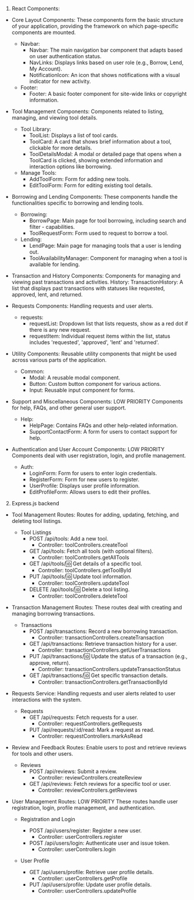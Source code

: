 1. React Components:

- Core Layout Components:
These components form the basic structure of your application, providing the framework on which page-specific components are mounted.
    - Navbar:
        - Navbar: The main navigation bar component that adapts based on user authentication status.
        - NavLinks: Displays links based on user role (e.g., Borrow, Lend, My Account).
        - NotificationIcon: An icon that shows notifications with a visual indicator for new activity.
    - Footer:
        - Footer: A basic footer component for site-wide links or copyright information.

- Tool Management Components:
Components related to listing, managing, and viewing tool details.
    - Tool Library:
        - ToolList: Displays a list of tool cards.
        - ToolCard: A card that shows brief information about a tool, clickable for more details.
        - ToolDetailsModal: A modal or detailed page that opens when a ToolCard is clicked, showing extended information and interaction options like borrowing.
    - Manage Tools:
        - AddToolForm: Form for adding new tools.
        - EditToolForm: Form for editing existing tool details.

- Borrowing and Lending Components:
These components handle the functionalities specific to borrowing and lending tools.
    - Borrowing:
        - BorrowPage: Main page for tool borrowing, including search and filter - capabilities.
        - ToolRequestForm: Form used to request to borrow a tool.
    - Lending:
        - LendPage: Main page for managing tools that a user is lending out.
        - ToolAvailabilityManager: Component for managing when a tool is available for lending.

- Transaction and History Components:
Components for managing and viewing past transactions and activities.
    History:
        TransactionHistory: A list that displays past transactions with statuses like requested, approved, lent, and returned.

- Requests Components:
Handling requests and user alerts.
    - requests:
        - requestList: Dropdown list that lists requests, show as a red dot if there is any new request.
        - requestItem: Individual request items within the list, status includes 'requested', 'approved', 'lent' and 'returned'.

- Utility Components:
Reusable utility components that might be used across various parts of the application.
    - Common:
        - Modal: A reusable modal component.
        - Button: Custom button component for various actions.
        - Input: Reusable input component for forms.

- Support and Miscellaneous Components:
LOW PRIORITY Components for help, FAQs, and other general user support.
    - Help:
        - HelpPage: Contains FAQs and other help-related information.
        - SupportContactForm: A form for users to contact support for help.

- Authentication and User Account Components:
LOW PRIORITY Components deal with user registration, login, and profile management.
    - Auth:
        - LoginForm: Form for users to enter login credentials.
        - RegisterForm: Form for new users to register.
        - UserProfile: Displays user profile information.
        - EditProfileForm: Allows users to edit their profiles.


2. Express.js backend

- Tool Management Routes: 
Routes for adding, updating, fetching, and deleting tool listings.
    - Tool Listings
        - POST /api/tools: Add a new tool.
            - Controller: toolControllers.createTool
        - GET /api/tools: Fetch all tools (with optional filters).
            - Controller: toolControllers.getAllTools
        - GET /api/tools/:id: Get details of a specific tool.
            - Controller: toolControllers.getToolById
        - PUT /api/tools/:id: Update tool information.
            - Controller: toolControllers.updateTool
        - DELETE /api/tools/:id: Delete a tool listing.
            - Controller: toolControllers.deleteTool

- Transaction Management Routes: 
These routes deal with creating and managing borrowing transactions.
    - Transactions
        - POST /api/transactions: Record a new borrowing transaction.
            - Controller: transactionControllers.createTransaction
        - GET /api/transactions: Retrieve transaction history for a user.
            - Controller: transactionControllers.getUserTransactions
        - PUT /api/transactions/:id: Update the status of a transaction (e.g., approve, return).
            - Controller: transactionControllers.updateTransactionStatus
        - GET /api/transactions/:id: Get specific transaction details.
            - Controller: transactionControllers.getTransactionById

- Requests Service: 
Handling requests and user alerts related to user interactions with the system.
    - Requests
        - GET /api/requests: Fetch requests for a user.
            - Controller: requestControllers.getRequests
        - PUT /api/requests/:id/read: Mark a request as read.
            - Controller: requestControllers.markAsRead

- Review and Feedback Routes: 
Enable users to post and retrieve reviews for tools and other users.
    - Reviews
        - POST /api/reviews: Submit a review.
            - Controller: reviewControllers.createReview
        - GET /api/reviews: Fetch reviews for a specific tool or user.
            - Controller: reviewControllers.getReviews

- User Management Routes: 
LOW PRIORITY These routes handle user registration, login, profile management, and authentication.
    - Registration and Login
        - POST /api/users/register: Register a new user.
            - Controller: userControllers.register
        - POST /api/users/login: Authenticate user and issue token.
            - Controller: userControllers.login

    - User Profile
        - GET /api/users/profile: Retrieve user profile details.
            - Controller: userControllers.getProfile
        - PUT /api/users/profile: Update user profile details.
            - Controller: userControllers.updateProfile